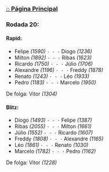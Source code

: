### [⌂ Página Principal](https://grupo-de-xadrez.github.io/)

### Rodada 20:

#### Rapid:

* Felipe *(1590)* `· - ·` Diogo *(1236)*  
* Milton *(1892)* `· - ·` Ribas *(1623)*  
* Ricardo *(1750)* `· - ·` Júlio *(1706)*  
* Alexandre *(1196)* `· - ·` Freddy *(1878)*  
* Renato *(1243)* `· - ·` Léo *(1933)*  
* Pedro *(1183)* `· - ·` Marcelo *(1950)*  

De folga: Vitor *(1304)*

#### Blitz:

* Diogo *(1493)* `· - ·` Felipe *(1387)*  
* Ribas *(2055)* `· - ·` Milton *(1661)*  
* Júlio *(1552)* `· - ·` Ricardo *(1607)*  
* Freddy *(1808)* `· - ·` Alexandre *(1165)*  
* Léo *(1861)* `· - ·` Renato *(1030)*  
* Marcelo *(1782)* `· - ·` Pedro *(1162)*  

De folga: Vitor *(1228)*

